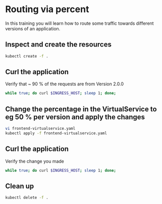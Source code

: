 
# Routing via percent

In this training you will learn how to route some traffic towards different versions of an application.

## Inspect and create the resources

```bash
kubectl create -f .
```

## Curl the application

Verify that ~ 90 % of the requests are from Version 2.0.0

```bash
while true; do curl $INGRESS_HOST; sleep 1; done;
```

## Change the percentage in the VirtualService to eg 50 % per version and apply the changes

```bash
vi frontend-virtualservice.yaml
kubectl apply -f frontend-virtualservice.yaml
```

## Curl the application

Verify the change you made

```bash
while true; do curl $INGRESS_HOST; sleep 1; done;
```

## Clean up

```bash
kubectl delete -f .
```


